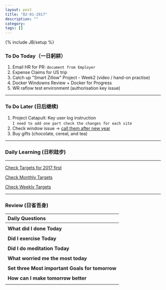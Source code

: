 ```yaml
---
layout: post
title: "02-01-2017"
description: ""
category: 
tags: []
---
```

{% include JB/setup %}

### To Do Today（一日躬耕）

1. Email HR for PR: `document from Employer`
2. Expense Claims for US trip
3. Catch up "Smart Zillow" Project - Week2 (video / hand-on practise)
4. Docker Windowns Review + Docker for Progress 
5. WR raflow test environment (authorisation key issue)

---

### To Do Later (日后继续) 


1. Project Catapult: Key user log instruction  
```I need to add one part check the changes for each site``` 
2. Check window issue -> [call them after new year](http://neil526.tripod.com/)
3. Buy gifts (chocolate, cereal, and tea)

---

### Daily Learning (日积跬步)

---

[Check Targets for 2017 first](https://yitianxu.github.io/2016/12/30/resolution-for-2017)

[Check Monthly Targets](https://yitianxu.github.io/pages/monthly%20targets/Monthly)

[Check Weekly Targets](https://yitianxu.github.io/pages/weekly%20targets/Weekly%20Targets) 

---

### Review (日省吾身)

| Daily Questions                   |                                           
|:----------------------------------|
|                                   |
| **What did I done Today**| 
|    |
| **Did I exercise Today**|          
|     |
| **Did I do meditation Today**|          
|     |
|**What worried me the most today**|
|                                |
|**Set three Most important Goals for tomorrow**|
|                                        |
|**How can I make tomorrow better**|
|                          |